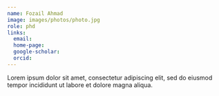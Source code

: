 ```yaml
---
name: Fozail Ahmad
image: images/photos/photo.jpg
role: phd
links:
  email: 
  home-page: 
  google-scholar: 
  orcid: 
---
```


Lorem ipsum dolor sit amet, consectetur adipiscing elit, sed do eiusmod tempor incididunt ut labore et dolore magna aliqua.

